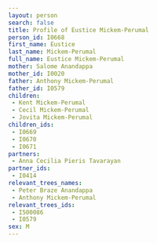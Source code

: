 ```yaml
---
layout: person
search: false
title: Profile of Eustice Mickem-Perumal
person_id: I0668
first_name: Eustice
last_name: Mickem-Perumal
full_name: Eustice Mickem-Perumal
mother: Salome Anandappa
mother_id: I0020
father: Anthony Mickem-Perumal
father_id: I0579
children:
 - Kent Mickem-Perumal
 - Cecil Mickem-Perumal
 - Jovita Mickem-Perumal
children_ids:
 - I0669
 - I0670
 - I0671
partners:
 - Anna Cecilia Pieris Tavarayan
partner_ids:
 - I0414
relevant_trees_names:
 - Peter Braze Anandappa
 - Anthony Mickem-Perumal
relevant_trees_ids:
 - I500086
 - I0579
sex: M
---
```


